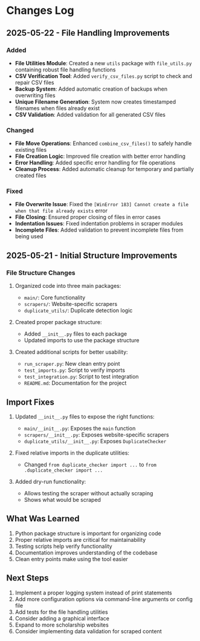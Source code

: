 # Changes Log

## 2025-05-22 - File Handling Improvements

### Added

- **File Utilities Module**: Created a new `utils` package with `file_utils.py` containing robust file handling functions
- **CSV Verification Tool**: Added `verify_csv_files.py` script to check and repair CSV files
- **Backup System**: Added automatic creation of backups when overwriting files
- **Unique Filename Generation**: System now creates timestamped filenames when files already exist
- **CSV Validation**: Added validation for all generated CSV files

### Changed

- **File Move Operations**: Enhanced `combine_csv_files()` to safely handle existing files
- **File Creation Logic**: Improved file creation with better error handling
- **Error Handling**: Added specific error handling for file operations
- **Cleanup Process**: Added automatic cleanup for temporary and partially created files

### Fixed

- **File Overwrite Issue**: Fixed the `[WinError 183] Cannot create a file when that file already exists` error
- **File Closing**: Ensured proper closing of files in error cases
- **Indentation Issues**: Fixed indentation problems in scraper modules
- **Incomplete Files**: Added validation to prevent incomplete files from being used

## 2025-05-21 - Initial Structure Improvements

### File Structure Changes

1. Organized code into three main packages:
   - `main/`: Core functionality
   - `scrapers/`: Website-specific scrapers
   - `duplicate_utils/`: Duplicate detection logic

2. Created proper package structure:
   - Added `__init__.py` files to each package
   - Updated imports to use the package structure

3. Created additional scripts for better usability:
   - `run_scraper.py`: New clean entry point
   - `test_imports.py`: Script to verify imports
   - `test_integration.py`: Script to test integration
   - `README.md`: Documentation for the project

## Import Fixes

1. Updated `__init__.py` files to expose the right functions:
   - `main/__init__.py`: Exposes the `main` function
   - `scrapers/__init__.py`: Exposes website-specific scrapers
   - `duplicate_utils/__init__.py`: Exposes `DuplicateChecker`

2. Fixed relative imports in the duplicate utilities:
   - Changed `from duplicate_checker import ...` to `from .duplicate_checker import ...`

3. Added dry-run functionality:
   - Allows testing the scraper without actually scraping
   - Shows what would be scraped

## What Was Learned

1. Python package structure is important for organizing code
2. Proper relative imports are critical for maintainability
3. Testing scripts help verify functionality
4. Documentation improves understanding of the codebase
5. Clean entry points make using the tool easier

## Next Steps

1. Implement a proper logging system instead of print statements
2. Add more configuration options via command-line arguments or config file
3. Add tests for the file handling utilities
4. Consider adding a graphical interface
5. Expand to more scholarship websites
6. Consider implementing data validation for scraped content
